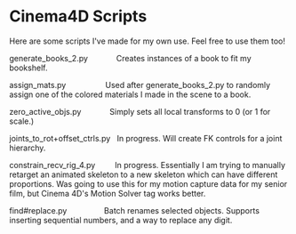 # Cinema4D Scripts
Here are some scripts I've made for my own use. Feel free to use them too!

generate_books_2.py             Creates instances of a book to fit my bookshelf.

assign_mats.py                  Used after generate_books_2.py to randomly assign one of the colored materials I made in the scene to a book.

zero_active_objs.py             Simply sets all local transforms to 0 (or 1 for scale.)

joints_to_rot+offset_ctrls.py   In progress. Will create FK controls for a joint hierarchy.

constrain_recv_rig_4.py         In progress. Essentially I am trying to manually retarget an animated skeleton to a new skeleton which can have different proportions. Was going to use this for my motion capture data for my senior film, but Cinema 4D's Motion Solver tag works better.

find#replace.py                 Batch renames selected objects. Supports inserting sequential numbers, and a way to replace any digit.
